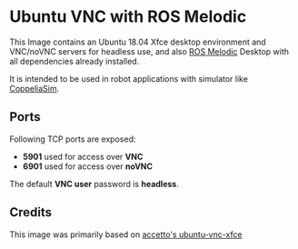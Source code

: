 # Ubuntu VNC with ROS Melodic

This Image contains an Ubuntu 18.04 Xfce desktop environment and VNC/noVNC servers for headless use,  and also [ROS Melodic](https://www.ros.org/) Desktop with all dependencies already installed.

It is intended to be used in robot applications with simulator like [CoppeliaSim](http://www.coppeliarobotics.com/).

## Ports
Following TCP ports are exposed:

- **5901** used for access over **VNC**
- **6901** used for access over **noVNC**

The default **VNC user** password is **headless**.


## Credits

This image was primarily based on [accetto's ubuntu-vnc-xfce](https://hub.docker.com/r/accetto/ubuntu-vnc-xfce)

